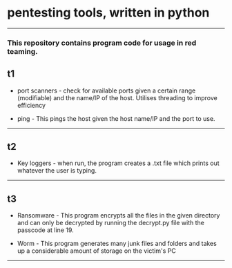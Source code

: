 # pentesting tools, written in python

<hr>

<h3>This repository contains program code for usage in red teaming.</h3>


<h2>t1</h2>

- port scanners - check for available ports given a certain range (modifiable) and the name/IP of the host. Utilises threading to improve efficiency

- ping - This pings the host given the host name/IP and the port to use.

<hr>

<h2>t2</h2>

- Key loggers - when run, the program creates a .txt file which prints out whatever the user is typing. 

<hr>

<h2>t3</h2>

- Ransomware - This program encrypts all the files in the given directory and can only be decrypted by running the decrypt.py file with the passcode at line 19.

- Worm - This program generates many junk files and folders and takes up a considerable amount of storage on the victim's PC

<hr>


